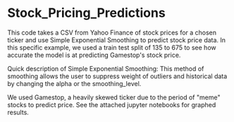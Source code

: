 # Stock_Pricing_Predictions
This code takes a CSV from Yahoo Finance of stock prices for a chosen ticker and use Simple Exponential Smoothing to predict stock price data. In this specific example, we used a train test split of 135 to 675 to see how accurate the model is at predicting Gamestop's stock price.

Quick description of Simple Exponential Smoothing: This method of smoothing allows the user to suppress weight of outliers and historical data by changing the alpha or the smoothing_level.

We used Gamestop, a heavily skewed ticker due to the period of "meme" stocks to predict price. See the attached jupyter notebooks for graphed results.